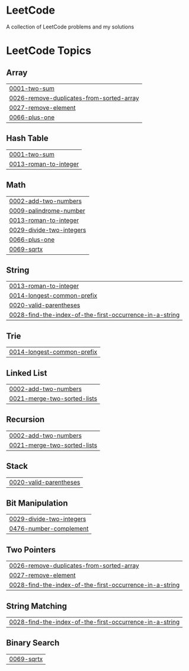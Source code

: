 # LeetCode
A collection of LeetCode problems and my solutions

<!---LeetCode Topics Start-->
# LeetCode Topics
## Array
|  |
| ------- |
| [0001-two-sum](https://github.com/Vullkano/LeetCode/tree/master/0001-two-sum) |
| [0026-remove-duplicates-from-sorted-array](https://github.com/Vullkano/LeetCode/tree/master/0026-remove-duplicates-from-sorted-array) |
| [0027-remove-element](https://github.com/Vullkano/LeetCode/tree/master/0027-remove-element) |
| [0066-plus-one](https://github.com/Vullkano/LeetCode/tree/master/0066-plus-one) |
## Hash Table
|  |
| ------- |
| [0001-two-sum](https://github.com/Vullkano/LeetCode/tree/master/0001-two-sum) |
| [0013-roman-to-integer](https://github.com/Vullkano/LeetCode/tree/master/0013-roman-to-integer) |
## Math
|  |
| ------- |
| [0002-add-two-numbers](https://github.com/Vullkano/LeetCode/tree/master/0002-add-two-numbers) |
| [0009-palindrome-number](https://github.com/Vullkano/LeetCode/tree/master/0009-palindrome-number) |
| [0013-roman-to-integer](https://github.com/Vullkano/LeetCode/tree/master/0013-roman-to-integer) |
| [0029-divide-two-integers](https://github.com/Vullkano/LeetCode/tree/master/0029-divide-two-integers) |
| [0066-plus-one](https://github.com/Vullkano/LeetCode/tree/master/0066-plus-one) |
| [0069-sqrtx](https://github.com/Vullkano/LeetCode/tree/master/0069-sqrtx) |
## String
|  |
| ------- |
| [0013-roman-to-integer](https://github.com/Vullkano/LeetCode/tree/master/0013-roman-to-integer) |
| [0014-longest-common-prefix](https://github.com/Vullkano/LeetCode/tree/master/0014-longest-common-prefix) |
| [0020-valid-parentheses](https://github.com/Vullkano/LeetCode/tree/master/0020-valid-parentheses) |
| [0028-find-the-index-of-the-first-occurrence-in-a-string](https://github.com/Vullkano/LeetCode/tree/master/0028-find-the-index-of-the-first-occurrence-in-a-string) |
## Trie
|  |
| ------- |
| [0014-longest-common-prefix](https://github.com/Vullkano/LeetCode/tree/master/0014-longest-common-prefix) |
## Linked List
|  |
| ------- |
| [0002-add-two-numbers](https://github.com/Vullkano/LeetCode/tree/master/0002-add-two-numbers) |
| [0021-merge-two-sorted-lists](https://github.com/Vullkano/LeetCode/tree/master/0021-merge-two-sorted-lists) |
## Recursion
|  |
| ------- |
| [0002-add-two-numbers](https://github.com/Vullkano/LeetCode/tree/master/0002-add-two-numbers) |
| [0021-merge-two-sorted-lists](https://github.com/Vullkano/LeetCode/tree/master/0021-merge-two-sorted-lists) |
## Stack
|  |
| ------- |
| [0020-valid-parentheses](https://github.com/Vullkano/LeetCode/tree/master/0020-valid-parentheses) |
## Bit Manipulation
|  |
| ------- |
| [0029-divide-two-integers](https://github.com/Vullkano/LeetCode/tree/master/0029-divide-two-integers) |
| [0476-number-complement](https://github.com/Vullkano/LeetCode/tree/master/0476-number-complement) |
## Two Pointers
|  |
| ------- |
| [0026-remove-duplicates-from-sorted-array](https://github.com/Vullkano/LeetCode/tree/master/0026-remove-duplicates-from-sorted-array) |
| [0027-remove-element](https://github.com/Vullkano/LeetCode/tree/master/0027-remove-element) |
| [0028-find-the-index-of-the-first-occurrence-in-a-string](https://github.com/Vullkano/LeetCode/tree/master/0028-find-the-index-of-the-first-occurrence-in-a-string) |
## String Matching
|  |
| ------- |
| [0028-find-the-index-of-the-first-occurrence-in-a-string](https://github.com/Vullkano/LeetCode/tree/master/0028-find-the-index-of-the-first-occurrence-in-a-string) |
## Binary Search
|  |
| ------- |
| [0069-sqrtx](https://github.com/Vullkano/LeetCode/tree/master/0069-sqrtx) |
<!---LeetCode Topics End-->